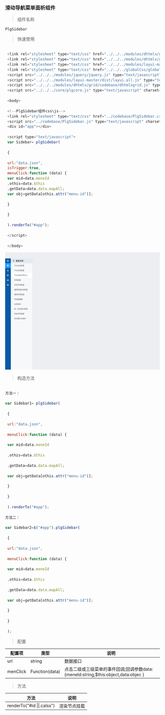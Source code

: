 ### 滑动导航菜单面析组件

>组件名称

```
PlgSidebar
```

>快速使用

```js

 <link rel="stylesheet" type="text/css" href="../../../modules/dhtmlx/grid/codebase/dhtmlxgrid.css"/>
 <link rel="stylesheet" type="text/css" href="../../../modules/dhtmlx/grid/skins/web/dhtmlxgrid.css"/>
 <link rel="stylesheet" type="text/css" href="../../../modules/layui-master/dist/css/layui.css"/>
 <link rel="stylesheet" type="text/css" href="../../../globalCss/global_style.css"/>
 <script src="../../../modules/jquery/jquery.js" type="text/javascript" charset="utf-8"></script>
 <script src="../../../modules/layui-master/dist/layui.all.js" type="text/javascript" charset="utf-8"></script>
 <script src="../../../modules/dhtmlx/grid/codebase/dhtmlxgrid.js" type="text/javascript" charset="utf-8"></script>
 <script src="../../../core/plgcore.js" type="text/javascript" charset="utf-8"></script>

 <body>

 <!--PlgSidebar组件css\js-->
 <link rel="stylesheet" type="text/css" href="../codebase/PlgSidebar.css"/>
 <script src="../codebase/PlgSidebar.js" type="text/javascript" charset="utf-8"></script>
 <div id="app"></div>

 <script type="text/javascript">
 var Sidebar= plgSidebar(

 {

 url:"data.json",
 isTrigger:true,
 menuClick:function (data) {
 var mid=data.meneId
 ,othis=data.$this
 ,getData=data.data.mapAll;
 var obj=getData[othis.attr("menu-id")];

 }

 }

 ).renderTo("#app");

 </script>

 </body>

```

![](/assets/001.jpg)

>构造方法

```js

方法一：

var Sidebar1= plgSidebar(

 {

 url:"data.json",

 menuClick:function (data) {

 var mid=data.meneId

 ,othis=data.$this

 ,getData=data.data.mapAll;

 var obj=getData[othis.attr("menu-id")];

 }

 }

 ).renderTo("#app");

方法二：

var Sidebar2=$("#app").plgSidebar(

 {

 url:"data.json",

 menuClick:function (data) {

 var mid=data.meneId

 ,othis=data.$this

 ,getData=data.data.mapAll;

 var obj=getData[othis.attr("menu-id")];

 }

 }

 );

```

> 配置

| 配置项 | 类型 | 说明 |
| --- | --- | --- |
| url | string | 数据接口 |
| menClick | Function\(data\) | 点击二级或三级菜单的事件回调;回调参数data:{meneId:string,$this:object,data:objec } |

> 方法

| 方法 | 说明 |
| --- | --- |
| renderTo\("\#id \|\|.calss"\) | 渲染节点挂载 |

